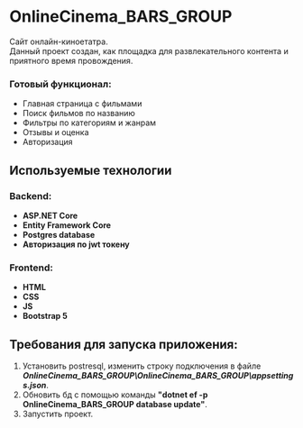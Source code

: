 # OnlineCinema_BARS_GROUP
Сайт онлайн-киноетатра.  
Данный проект создан, как площадка для развлекательного контента и приятного время провождения.  
### Готовый функционал:
* Главная страница с фильмами
* Поиск фильмов по названию
* Фильтры по категориям и жанрам
* Отзывы и оценка 
* Авторизация
  
## Используемые технологии

### Backend:

- **ASP.NET Core**
- **Entity Framework Core** 
- **Postgres database** 
- **Авторизация по jwt токену** 

### Frontend:

- **HTML** 
- **CSS** 
- **JS** 
- **Bootstrap 5**

## Требования для запуска приложения:
1. Установить postresql, изменить строку подключения в файле ***OnlineCinema_BARS_GROUP\OnlineCinema_BARS_GROUP\appsettings.json***.
2. Обновить бд с помощью команды **"dotnet ef -p OnlineCinema_BARS_GROUP database update"**.
3. Запустить проект.
